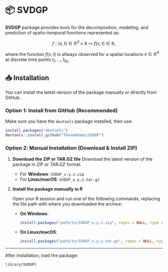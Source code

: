 # 📦 SVDGP

**SVDGP** package provides tools for the decomposition, modeling, and prediction of spatio-temporal functions represented as:  
  
  $$f : (x, t) \in \mathbb{R}^{d} \times \mathbb{R} \mapsto f(x, t) \in \mathbb{R},$$
  
where the function $f(x, t)$ is allways observed for a spatial locations $x \in \mathbb{R}^{d}$ at discrete time points $t_{1}, \ldots, t_{N_t}$.

## 📥 Installation

You can install the latest version of the package manually or directly from GitHub.

### Option 1: Install from GitHub (Recommended)

Make sure you have the `devtools` package installed, then use:

```r
install.packages("devtools")
devtools::install_github("TheseAdama/SVDGP")
```
### Option 2: Manual Installation (Download & Install ZIP)

1. **Download the ZIP or TAR.GZ file**
   Download the latest version of the package in ZIP or TAR.GZ format.

   - For **Windows**: `SVDGP_x.y.z.zip`
   - For **Linux/macOS**: `SVDGP_x.y.z.tar.gz`

2. **Install the package manually in R**

   Open your R session and run one of the following commands, replacing the file path with where you downloaded the archive:

   - **On Windows**:
     ```r
     install.packages("path/to/SVDGP_x.y.z.zip", repos = NULL, type = "win.binary")
     ```

   - **On Linux/macOS**:
     ```r
     install.packages("path/to/SVDGP_x.y.z.tar.gz", repos = NULL, type = "source")
     ```

---

After installation, load the package:

```r
library(SVDGP)
```
